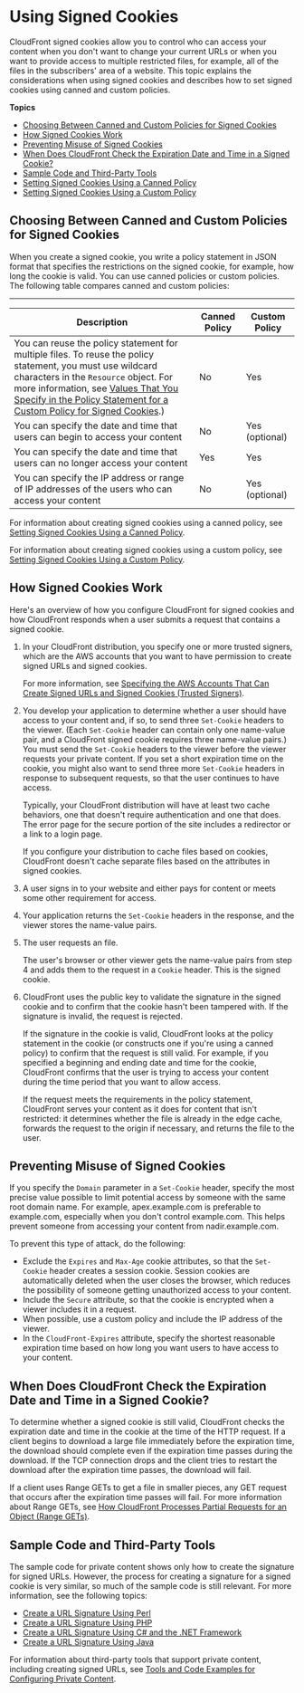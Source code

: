 # Using Signed Cookies<a name="private-content-signed-cookies"></a>

CloudFront signed cookies allow you to control who can access your content when you don't want to change your current URLs or when you want to provide access to multiple restricted files, for example, all of the files in the subscribers' area of a website\. This topic explains the considerations when using signed cookies and describes how to set signed cookies using canned and custom policies\.

**Topics**
+ [Choosing Between Canned and Custom Policies for Signed Cookies](#private-content-choosing-canned-custom-cookies)
+ [How Signed Cookies Work](#private-content-how-signed-cookies-work)
+ [Preventing Misuse of Signed Cookies](#private-content-signed-cookie-misuse)
+ [When Does CloudFront Check the Expiration Date and Time in a Signed Cookie?](#private-content-check-expiration-cookie)
+ [Sample Code and Third\-Party Tools](#private-content-overview-sample-code-cookies)
+ [Setting Signed Cookies Using a Canned Policy](private-content-setting-signed-cookie-canned-policy.md)
+ [Setting Signed Cookies Using a Custom Policy](private-content-setting-signed-cookie-custom-policy.md)

## Choosing Between Canned and Custom Policies for Signed Cookies<a name="private-content-choosing-canned-custom-cookies"></a>

When you create a signed cookie, you write a policy statement in JSON format that specifies the restrictions on the signed cookie, for example, how long the cookie is valid\. You can use canned policies or custom policies\. The following table compares canned and custom policies:


****  

| Description | Canned Policy | Custom Policy | 
| --- | --- | --- | 
| You can reuse the policy statement for multiple files\. To reuse the policy statement, you must use wildcard characters in the `Resource` object\. For more information, see [Values That You Specify in the Policy Statement for a Custom Policy for Signed Cookies](private-content-setting-signed-cookie-custom-policy.md#private-content-custom-policy-statement-cookies-values)\.\)  | No | Yes | 
| You can specify the date and time that users can begin to access your content | No | Yes \(optional\) | 
| You can specify the date and time that users can no longer access your content | Yes | Yes | 
| You can specify the IP address or range of IP addresses of the users who can access your content | No | Yes \(optional\) | 

For information about creating signed cookies using a canned policy, see [Setting Signed Cookies Using a Canned Policy](private-content-setting-signed-cookie-canned-policy.md)\.

For information about creating signed cookies using a custom policy, see [Setting Signed Cookies Using a Custom Policy](private-content-setting-signed-cookie-custom-policy.md)\.

## How Signed Cookies Work<a name="private-content-how-signed-cookies-work"></a>

Here's an overview of how you configure CloudFront for signed cookies and how CloudFront responds when a user submits a request that contains a signed cookie\. 

1. In your CloudFront distribution, you specify one or more trusted signers, which are the AWS accounts that you want to have permission to create signed URLs and signed cookies\.

   For more information, see [Specifying the AWS Accounts That Can Create Signed URLs and Signed Cookies \(Trusted Signers\)](private-content-trusted-signers.md)\.

1. You develop your application to determine whether a user should have access to your content and, if so, to send three `Set-Cookie` headers to the viewer\. \(Each `Set-Cookie` header can contain only one name\-value pair, and a CloudFront signed cookie requires three name\-value pairs\.\) You must send the `Set-Cookie` headers to the viewer before the viewer requests your private content\. If you set a short expiration time on the cookie, you might also want to send three more `Set-Cookie` headers in response to subsequent requests, so that the user continues to have access\.

   Typically, your CloudFront distribution will have at least two cache behaviors, one that doesn't require authentication and one that does\. The error page for the secure portion of the site includes a redirector or a link to a login page\.

   If you configure your distribution to cache files based on cookies, CloudFront doesn't cache separate files based on the attributes in signed cookies\.

1. A user signs in to your website and either pays for content or meets some other requirement for access\.

1. Your application returns the `Set-Cookie` headers in the response, and the viewer stores the name\-value pairs\.

1. The user requests an file\.

   The user's browser or other viewer gets the name\-value pairs from step 4 and adds them to the request in a `Cookie` header\. This is the signed cookie\. 

1. CloudFront uses the public key to validate the signature in the signed cookie and to confirm that the cookie hasn't been tampered with\. If the signature is invalid, the request is rejected\.

   If the signature in the cookie is valid, CloudFront looks at the policy statement in the cookie \(or constructs one if you're using a canned policy\) to confirm that the request is still valid\. For example, if you specified a beginning and ending date and time for the cookie, CloudFront confirms that the user is trying to access your content during the time period that you want to allow access\.

   If the request meets the requirements in the policy statement, CloudFront serves your content as it does for content that isn't restricted: it determines whether the file is already in the edge cache, forwards the request to the origin if necessary, and returns the file to the user\.

## Preventing Misuse of Signed Cookies<a name="private-content-signed-cookie-misuse"></a>

If you specify the `Domain` parameter in a `Set-Cookie` header, specify the most precise value possible to limit potential access by someone with the same root domain name\. For example, apex\.example\.com is preferable to example\.com, especially when you don't control example\.com\. This helps prevent someone from accessing your content from nadir\.example\.com\.

To prevent this type of attack, do the following:
+ Exclude the `Expires` and `Max-Age` cookie attributes, so that the `Set-Cookie` header creates a session cookie\. Session cookies are automatically deleted when the user closes the browser, which reduces the possibility of someone getting unauthorized access to your content\.
+ Include the `Secure` attribute, so that the cookie is encrypted when a viewer includes it in a request\.
+ When possible, use a custom policy and include the IP address of the viewer\.
+ In the `CloudFront-Expires` attribute, specify the shortest reasonable expiration time based on how long you want users to have access to your content\.

## When Does CloudFront Check the Expiration Date and Time in a Signed Cookie?<a name="private-content-check-expiration-cookie"></a>

To determine whether a signed cookie is still valid, CloudFront checks the expiration date and time in the cookie at the time of the HTTP request\. If a client begins to download a large file immediately before the expiration time, the download should complete even if the expiration time passes during the download\. If the TCP connection drops and the client tries to restart the download after the expiration time passes, the download will fail\.

If a client uses Range GETs to get a file in smaller pieces, any GET request that occurs after the expiration time passes will fail\. For more information about Range GETs, see [How CloudFront Processes Partial Requests for an Object \(Range GETs\)](RangeGETs.md)\.

## Sample Code and Third\-Party Tools<a name="private-content-overview-sample-code-cookies"></a>

The sample code for private content shows only how to create the signature for signed URLs\. However, the process for creating a signature for a signed cookie is very similar, so much of the sample code is still relevant\. For more information, see the following topics: 
+ [Create a URL Signature Using Perl](CreateURLPerl.md)
+ [Create a URL Signature Using PHP](CreateURL_PHP.md)
+ [Create a URL Signature Using C\# and the \.NET Framework](CreateSignatureInCSharp.md)
+ [Create a URL Signature Using Java](CFPrivateDistJavaDevelopment.md)

For information about third\-party tools that support private content, including creating signed URLs, see [Tools and Code Examples for Configuring Private Content](Resources.md#resources-distributing-private-content)\.